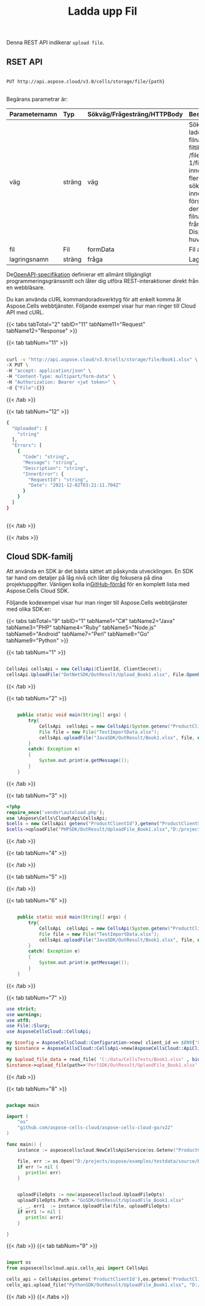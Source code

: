 ﻿---
title: Ladda upp Fil
second_title: Aspose.Cells Cloud Documen
type: docs
url: /sv/file/upload/
keywords: Learn how to upload file with Aspose Cells Cloud REST API
description: Lär dig hur du laddar upp filer med Aspose Cells Cloud REST API SDK-stöd för olika utvecklingsspråk. De inkluderar Android, C#, Go, Java, NodeJS, Perl, PHP, Python, Ruby och swift
weight: 100
---
Denna REST API indikerar `upload file`.

## RSET API
 
```bash
 
PUT http://api.aspose.cloud/v3.0/cells/storage/file/{path}
 
```
 Begärans parametrar är:
 
| Parameternamn| Typ| Sökväg/Frågesträng/HTTPBody|Beskrivning|
|:- |:- |:- |:- |
| väg| sträng| väg| Sökväg dit du ska ladda upp inklusive filnamn och filtillägg t.ex. /file.ext eller /Folder 1/file.ext Om innehållet är flerdelat och sökvägen inte innehåller filnamnet försöker den hämta dem från filnamnsparametern från Content-Disposition-huvudet.|
| fil| Fil| formData| Fil att ladda upp|
| lagringsnamn| sträng| fråga| Lagringsnamn|
 
 De[OpenAPI-specifikation](https://apireference.aspose.cloud/cells/#/File/UploadFile) definierar ett allmänt tillgängligt programmeringsgränssnitt och låter dig utföra REST-interaktioner direkt från en webbläsare.
 
Du kan använda cURL kommandoradsverktyg för att enkelt komma åt Aspose.Cells webbtjänster. Följande exempel visar hur man ringer till Cloud API med cURL.
 
{{< tabs tabTotal="2" tabID="11" tabName11="Request" tabName12="Response" >}}
 
{{< tab tabNum="11" >}}
 
```bash
 
curl -v "http://api.aspose.cloud/v3.0/cells/storage/file/Book1.xlsx" \
-X PUT \
-H "accept: application/json" \
-H "Content-Type: multipart/form-data" \
-H "Authorization: Bearer <jwt token>" \
-d {"File":{}}
```
 
{{< /tab >}}
 
{{< tab tabNum="12" >}}
 
```bash
{
  "Uploaded": [
    "string"
  ],
  "Errors": [
    {
      "Code": "string",
      "Message": "string",
      "Description": "string",
      "InnerError": {
        "RequestId": "string",
        "Date": "2021-12-02T03:21:11.704Z"
      }
    }
  ]
}
 
```
 
{{< /tab >}}
 
{{< /tabs >}}
 
## Cloud SDK-familj
 
 Att använda en SDK är det bästa sättet att påskynda utvecklingen. En SDK tar hand om detaljer på låg nivå och låter dig fokusera på dina projektuppgifter. Vänligen kolla in[GitHub-förråd](https://github.com/aspose-cells-cloud) för en komplett lista med Aspose.Cells Cloud SDK.
 
Följande kodexempel visar hur man ringer till Aspose.Cells webbtjänster med olika SDK:er:
 
 {{< tabs tabTotal="9" tabID="1" tabName1="C#" tabName2="Java" tabName3="PHP" tabName4="Ruby" tabName5="Node.js" tabName6="Android" tabName7="Perl" tabName8="Go" tabName9="Python" >}}

{{< tab tabNum="1" >}}

```csharp

CellsApi cellsApi = new CellsApi(ClientId, ClientSecret);
cellsApi.UploadFile("DotNetSDK/OutResult/Upload_Book1.xlsx", File.OpenRead(filePath), null);

```

{{< /tab >}}

{{< tab tabNum="2" >}}
```java

    public static void main(String[] args) {
        try{
            CellsApi  cellsApi = new CellsApi(System.getenv("ProductClientId"),System.getenv("ProductClientSecret"));
            File file = new File("TestImportData.xlsx");
            cellsApi.uploadFile("JavaSDK/OutResult/Book1.xlsx", file, null);
        }
        catch( Exception e) 
        {
            System.out.print(e.getMessage());
        }
    }
```

{{< /tab >}}

{{< tab tabNum="3" >}}

```php
<?php
require_once('vendor\autoload.php');
use \Aspose\Cells\Cloud\Api\CellsApi;
$cells = new CellsApi( getenv("ProductClientId"),getenv("ProductClientSecret") );
$cells->uploadFile("PHPSDK/OutResult/UploadFile_Book1.xlsx","D:/projects/aspose/examples/testdata/source/Book1.xlsx",null );


```
{{< /tab >}}

{{< tab tabNum="4" >}}


{{< /tab >}}

{{< tab tabNum="5" >}}


{{< /tab >}}

{{< tab tabNum="6" >}}
```java

    public static void main(String[] args) {
        try{
            CellsApi  cellsApi = new CellsApi(System.getenv("ProductClientId"),System.getenv("ProductClientSecret"));
            File file = new File("TestImportData.xlsx");
            cellsApi.uploadFile("JavaSDK/OutResult/Book1.xlsx", file, null);
        }
        catch( Exception e) 
        {
            System.out.print(e.getMessage());
        }
    }
```

{{< /tab >}}

{{< tab tabNum="7" >}}
 ```perl
use strict;
use warnings;
use utf8; 
use File::Slurp;
use AsposeCellsCloud::CellsApi;

my $config = AsposeCellsCloud::Configuration->new( client_id => $ENV{'ProductClientId'}, client_secret => $ENV{'ProductClientSecret'});
my $instance = AsposeCellsCloud::CellsApi->new(AsposeCellsCloud::ApiClient->new( $config));

my $upload_file_data = read_file( 'C:/data/CellsTests/Book1.xlsx' , binmode => ':raw' );
$instance->upload_file(path=>'PerlSDK/OutResult/UplaodFile_Book1.xlsx' ,file => $upload_file_data);

 ```

{{< /tab >}}

{{< tab tabNum="8" >}}

```go

package main

import (
	"os"
	"github.com/aspose-cells-cloud/aspose-cells-cloud-go/v22"
)

func main() {
	instance := asposecellscloud.NewCellsApiService(os.Getenv("ProductClientId"), os.Getenv("ProductClientSecret"))

	file, err := os.Open("D:/projects/aspose/examples/testdata/source/Book1.xlsx")	
	if err != nil {
	   println( err)
	}


	uploadFileOpts := new(asposecellscloud.UploadFileOpts)
	uploadFileOpts.Path = "GoSDK/OutResult/UploadFile_Book1.xlsx"
	_, _, err1  := instance.UploadFile(file, uploadFileOpts)
	if err1 != nil {
	   println( err1)
	}

}

```

{{< /tab >}}
{{< tab tabNum="9" >}}
```python

import os
from asposecellscloud.apis.cells_api import CellsApi

cells_api = CellsApi(os.getenv('ProductClientId'),os.getenv('ProductClientSecret'))
cells_api.upload_file("PythonSDK/OutResult/UploadFile_Book1.xlsx", "D:/projects/aspose/examples/testdata/source/Book1.xlsx")

```
{{< /tab >}}
{{< /tabs >}}
 

